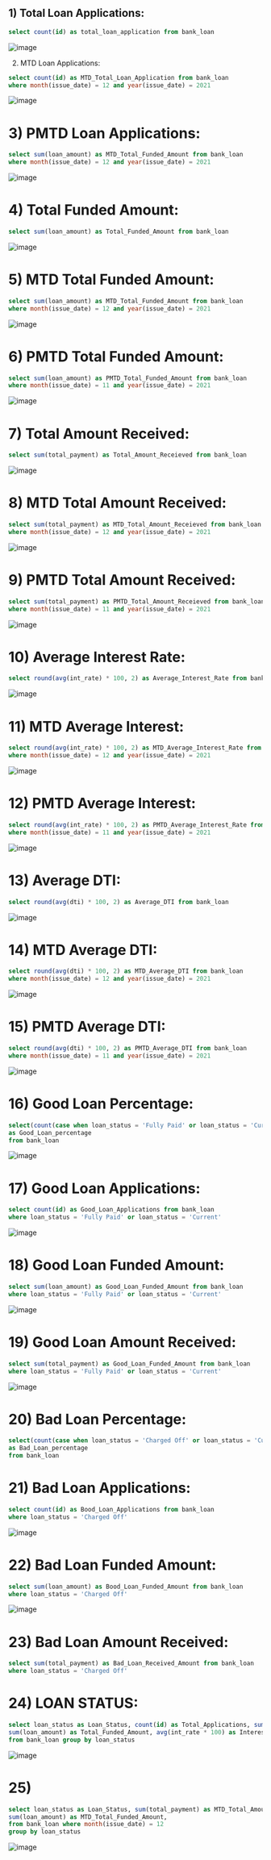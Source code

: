 ## 1) Total Loan Applications:
```sql
select count(id) as total_loan_application from bank_loan
```
![image](https://github.com/DA-Atharv/Bank_Loan_Analytics/assets/159448408/990935c7-a885-45a0-999b-fe9c4d16bb5b)

 2) MTD Loan Applications:
```sql
select count(id) as MTD_Total_Loan_Application from bank_loan
where month(issue_date) = 12 and year(issue_date) = 2021
```
![image](https://github.com/DA-Atharv/Bank_Loan_Analytics/assets/159448408/aafc9a90-6ce4-405c-80c4-b339d31e4552)

# 3) PMTD Loan Applications:
```sql
select sum(loan_amount) as MTD_Total_Funded_Amount from bank_loan
where month(issue_date) = 12 and year(issue_date) = 2021
```
![image](https://github.com/DA-Atharv/Bank_Loan_Analytics/assets/159448408/7cc298b0-af1e-4f22-af61-74a4b4bee9e2)

# 4) Total Funded Amount:
```sql
select sum(loan_amount) as Total_Funded_Amount from bank_loan
```
![image](https://github.com/DA-Atharv/Bank_Loan_Analytics/assets/159448408/bc2565a7-8eda-40cf-a2bf-612aad8f5670)

# 5) MTD Total Funded Amount:
```sql
select sum(loan_amount) as MTD_Total_Funded_Amount from bank_loan
where month(issue_date) = 12 and year(issue_date) = 2021
```
![image](https://github.com/DA-Atharv/Bank_Loan_Analytics/assets/159448408/74c01f31-0755-4bcb-9571-14e980cdae5f)

# 6) PMTD Total Funded Amount:
```sql
select sum(loan_amount) as PMTD_Total_Funded_Amount from bank_loan
where month(issue_date) = 11 and year(issue_date) = 2021
```
![image](https://github.com/DA-Atharv/Bank_Loan_Analytics/assets/159448408/00219217-385a-46cd-84ed-6496bf138df5)

# 7) Total Amount Received:
```sql
select sum(total_payment) as Total_Amount_Receieved from bank_loan
```
![image](https://github.com/DA-Atharv/Bank_Loan_Analytics/assets/159448408/836bcbec-0355-40b9-8bfa-c6302924f52c)

# 8) MTD Total Amount Received:
```sql
select sum(total_payment) as MTD_Total_Amount_Receieved from bank_loan
where month(issue_date) = 12 and year(issue_date) = 2021
```
![image](https://github.com/DA-Atharv/Bank_Loan_Analytics/assets/159448408/afe22ed4-e3a5-4385-84a9-711972dfcbf8)

# 9) PMTD Total Amount Received:
```sql
select sum(total_payment) as PMTD_Total_Amount_Receieved from bank_loan
where month(issue_date) = 11 and year(issue_date) = 2021
```
![image](https://github.com/DA-Atharv/Bank_Loan_Analytics/assets/159448408/6bf649f3-5e94-45a9-ba7c-fd2b521ca87c)

# 10) Average Interest Rate:
```sql
select round(avg(int_rate) * 100, 2) as Average_Interest_Rate from bank_loan
```
![image](https://github.com/DA-Atharv/Bank_Loan_Analytics/assets/159448408/bd7bac7c-296b-4b3e-b73e-89466f3e09a0)

# 11) MTD Average Interest:
```sql
select round(avg(int_rate) * 100, 2) as MTD_Average_Interest_Rate from bank_loan
where month(issue_date) = 12 and year(issue_date) = 2021
```
![image](https://github.com/DA-Atharv/Bank_Loan_Analytics/assets/159448408/4f93d172-f793-477f-bfca-e0af20b701df)

# 12) PMTD Average Interest:
```sql
select round(avg(int_rate) * 100, 2) as PMTD_Average_Interest_Rate from bank_loan
where month(issue_date) = 11 and year(issue_date) = 2021
```
![image](https://github.com/DA-Atharv/Bank_Loan_Analytics/assets/159448408/bf532ce0-adf3-4f34-a791-6041f3539737)

# 13) Average DTI:
```sql
select round(avg(dti) * 100, 2) as Average_DTI from bank_loan
```
![image](https://github.com/DA-Atharv/Bank_Loan_Analytics/assets/159448408/2189ea28-6239-4c1c-8b26-ca77f8ae4628)

# 14) MTD Average DTI:
```sql
select round(avg(dti) * 100, 2) as MTD_Average_DTI from bank_loan
where month(issue_date) = 12 and year(issue_date) = 2021
```
![image](https://github.com/DA-Atharv/Bank_Loan_Analytics/assets/159448408/d547c9da-61c1-4eb5-8c1c-b60b0fa9b70c)

# 15) PMTD Average DTI:
```sql
select round(avg(dti) * 100, 2) as PMTD_Average_DTI from bank_loan
where month(issue_date) = 11 and year(issue_date) = 2021
```
![image](https://github.com/DA-Atharv/Bank_Loan_Analytics/assets/159448408/fd19ca88-05b7-447b-a295-102bc1c00180)

# 16) Good Loan Percentage:
```sql
select(count(case when loan_status = 'Fully Paid' or loan_status = 'Current' then id end) * 100.0)/count(id)
as Good_Loan_percentage
from bank_loan
```
![image](https://github.com/DA-Atharv/Bank_Loan_Analytics/assets/159448408/cc6afe50-6cd6-48d5-9cbb-946a373a0f46)

# 17) Good Loan Applications:
```sql
select count(id) as Good_Loan_Applications from bank_loan
where loan_status = 'Fully Paid' or loan_status = 'Current'
```
![image](https://github.com/DA-Atharv/Bank_Loan_Analytics/assets/159448408/497e7fd7-0672-42c1-8819-316c4541868e)

# 18) Good Loan Funded Amount:
```sql
select sum(loan_amount) as Good_Loan_Funded_Amount from bank_loan
where loan_status = 'Fully Paid' or loan_status = 'Current'
```
![image](https://github.com/DA-Atharv/Bank_Loan_Analytics/assets/159448408/63802d3a-1495-4264-9ac0-2faec2d1ef7a)

# 19) Good Loan Amount Received:
```sql
select sum(total_payment) as Good_Loan_Funded_Amount from bank_loan
where loan_status = 'Fully Paid' or loan_status = 'Current'
```
![image](https://github.com/DA-Atharv/Bank_Loan_Analytics/assets/159448408/b4da0934-d15b-4b76-adf6-6a66ef166e92)

# 20) Bad Loan Percentage:
```sql
select(count(case when loan_status = 'Charged Off' or loan_status = 'Current' then id end) * 100.0)/count(id)
as Bad_Loan_percentage
from bank_loan
```
# 21) Bad Loan Applications:
```sql
select count(id) as Bood_Loan_Applications from bank_loan
where loan_status = 'Charged Off' 
```
![image](https://github.com/DA-Atharv/Bank_Loan_Analytics/assets/159448408/358c32e7-9c4e-4548-ae4b-781cfdf5eb98)

# 22) Bad Loan Funded Amount:
```sql
select sum(loan_amount) as Bood_Loan_Funded_Amount from bank_loan
where loan_status = 'Charged Off' 
```
![image](https://github.com/DA-Atharv/Bank_Loan_Analytics/assets/159448408/3dd094ff-e988-4fdd-8515-0be394f27685)

# 23) Bad Loan Amount Received:
```sql
select sum(total_payment) as Bad_Loan_Received_Amount from bank_loan
where loan_status = 'Charged Off' 
```

# 24) LOAN STATUS:
```sql
select loan_status as Loan_Status, count(id) as Total_Applications, sum(total_payment) as Total_Amount_Recieved,
sum(loan_amount) as Total_Funded_Amount, avg(int_rate * 100) as Interest_Rate, avg(dti * 100) as DTI
from bank_loan group by loan_status
```
![image](https://github.com/DA-Atharv/Bank_Loan_Analytics/assets/159448408/cc654921-f3e4-4fe6-9b23-afa66e5a5826)

# 25) 
```sql
select loan_status as Loan_Status, sum(total_payment) as MTD_Total_Amount_Recieved,
sum(loan_amount) as MTD_Total_Funded_Amount,
from bank_loan where month(issue_date) = 12
group by loan_status
```
![image](https://github.com/DA-Atharv/Bank_Loan_Analytics/assets/159448408/8b1e9a95-a4ff-4df7-a4a7-bea48b7e1c3a)















